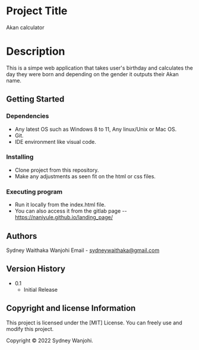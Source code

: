 # Project Title

Akan calculator

# Description

This is a simpe web application that takes user's birthday and calculates the day they were born and depending on the gender it outputs their Akan name.

## Getting Started

### Dependencies

* Any latest OS such as Windows 8 to 11, Any linux/Unix or Mac OS.
* Git.
* IDE environment like visual code.

### Installing

* Clone project from this repository.
* Make any adjustments as seen fit on the html or css files.

### Executing program

* Run it locally from the index.html file.
* You can also access it from the gitlab page -- https://naniyule.github.io/landing_page/

## Authors
Sydney Waithaka Wanjohi
Email - sydneywaithaka@gmail.com

## Version History

* 0.1
    * Initial Release

## Copyright and license Information

This project is licensed under the [MIT] License. You can freely use and modify this project.

Copyright © 2022 Sydney Wanjohi.
